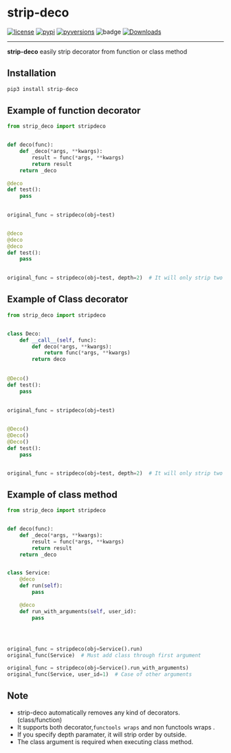 # strip-deco
[![license]](/LICENSE)
[![pypi]](https://pypi.org/project/strip-deco/)
[![pyversions]](http://pypi.python.org/pypi/strip-deco)
![badge](https://action-badges.now.sh/teamhide/strip-deco)
[![Downloads](https://pepy.tech/badge/strip-deco)](https://pepy.tech/project/strip-deco)

---

**strip-deco** easily strip decorator from function or class method

## Installation

```python
pip3 install strip-deco
```

## Example of function decorator
```python
from strip_deco import stripdeco


def deco(func):
    def _deco(*args, **kwargs):
        result = func(*args, **kwargs)
        return result
    return _deco
    
@deco
def test():
    pass
    

original_func = stripdeco(obj=test)


@deco
@deco
@deco
def test():
    pass
    

original_func = stripdeco(obj=test, depth=2)  # It will only strip two decorator
```

## Example of Class decorator
```python
from strip_deco import stripdeco


class Deco:
    def __call__(self, func):
        def deco(*args, **kwargs):
            return func(*args, **kwargs)
        return deco
       
 
@Deco()
def test():
    pass
    
    
original_func = stripdeco(obj=test)


@Deco()
@Deco()
@Deco()
def test():
    pass


original_func = stripdeco(obj=test, depth=2)  # It will only strip two decorator
```

## Example of class method
```python
from strip_deco import stripdeco


def deco(func):
    def _deco(*args, **kwargs):
        result = func(*args, **kwargs)
        return result
    return _deco


class Service:
    @deco
    def run(self):
        pass
    
    @deco
    def run_with_arguments(self, user_id):
        pass


        
        
original_func = stripdeco(obj=Service().run)
original_func(Service)  # Must add class through first argument

original_func = stripdeco(obj=Service().run_with_arguments)
original_func(Service, user_id=1)  # Case of other arguments
```

## Note

- strip-deco automatically removes  any kind of decorators. (class/function)
- It supports both decorator,`functools wraps` and non functools wraps .
- If you specify depth paramater, it will strip order by outside.
- The class argument is required when executing class method.


[license]: https://img.shields.io/badge/License-GPLv3-blue.svg
[pypi]: https://img.shields.io/pypi/v/strip-deco
[pyversions]: https://img.shields.io/pypi/pyversions/strip-deco